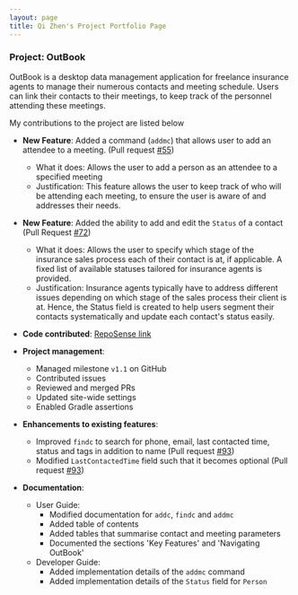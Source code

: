 ```yaml
---
layout: page
title: Qi Zhen's Project Portfolio Page
---
```


### Project: OutBook

OutBook is a desktop data management application for freelance insurance agents to manage their numerous contacts and meeting schedule. Users can link their contacts to their meetings, to keep track of the personnel attending these meetings.

My contributions to the project are listed below

- **New Feature**: Added a command (`addmc`) that allows user to add an attendee to a meeting. (Pull request [#55](https://github.com/AY2324S1-CS2103T-F12-4/tp/pull/55))
  - What it does: Allows the user to add a person as an attendee to a specified meeting
  - Justification: This feature allows the user to keep track of who will be attending each meeting, to ensure the user is aware of and addresses their needs.
- **New Feature**: Added the ability to add and edit the `Status` of a contact (Pull Request [#72](https://github.com/AY2324S1-CS2103T-F12-4/tp/pull/72))
  - What it does: Allows the user to specify which stage of the insurance sales process each of their contact is at, if applicable. A fixed list of available statuses tailored for insurance agents is provided.
  - Justification: Insurance agents typically have to address different issues depending on which stage of the sales process their client is at. Hence, the Status field is created to help users segment their contacts systematically and update each contact's status easily.


- **Code contributed**: [RepoSense link](https://nus-cs2103-ay2324s1.github.io/tp-dashboard/?search=qz1004&breakdown=true)


- **Project management**:
  - Managed milestone `v1.1` on GitHub
  - Contributed issues
  - Reviewed and merged PRs
  - Updated site-wide settings
  - Enabled Gradle assertions

- **Enhancements to existing features**:
  - Improved `findc` to search for phone, email, last contacted time, status and tags in addition to name (Pull request [#93](https://github.com/AY2324S1-CS2103T-F12-4/tp/pull/93))
  - Modified `LastContactedTime` field such that it becomes optional (Pull request [#93](https://github.com/AY2324S1-CS2103T-F12-4/tp/pull/93))

- **Documentation**:
  - User Guide:
    - Modified documentation for `addc`, `findc` and `addmc`
    - Added table of contents
    - Added tables that summarise contact and meeting parameters
    - Documented the sections 'Key Features' and 'Navigating OutBook'
  - Developer Guide:
    - Added implementation details of the `addmc` command
    - Added implementation details of the `Status` field for `Person`
